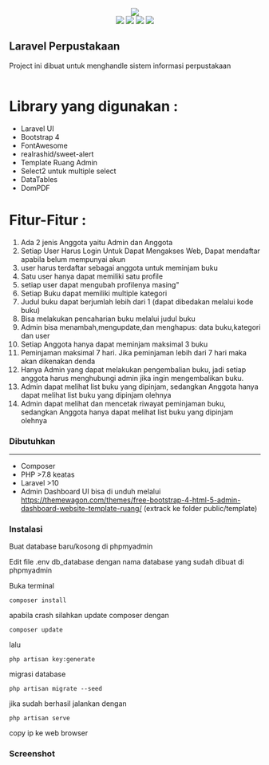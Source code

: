 <p align="center"><img src="https://laravel.com/assets/img/components/logo-laravel.svg"><br>
<img src="[https://img.shields.io/badge/laravel-5.8-orange.svg](https://www.svgrepo.com/show/376332/laravel.svg)"> <img src="https://img.shields.io/badge/yajra-9.x-blueviolet.svg"> <img src="https://img.shields.io/badge/license-MIT-blue.svg"> <img src="https://img.shields.io/badge/build-passing-green.svg"></p>

## Laravel Perpustakaan

<p>Project ini dibuat untuk menghandle sistem informasi perpustakaan<br> <br></p>

# Library yang digunakan :
<ul>
<li>Laravel UI</li>
<li>Bootstrap 4</li>
<li>FontAwesome</li>
<li>realrashid/sweet-alert</li>
<li>Template Ruang Admin</li>
<li>Select2 untuk multiple select</li>
<li>DataTables</li>
<li>DomPDF</li>
</ul>

# Fitur-Fitur  :
<ol>
<li>Ada 2 jenis Anggota yaitu Admin dan Anggota</li>
<li>Setiap User Harus Login Untuk Dapat Mengakses Web, Dapat mendaftar apabila belum mempunyai akun</li>
<li>user harus terdaftar sebagai anggota untuk meminjam buku</li>
<li>Satu user hanya dapat memiliki satu profile</li>
<li>setiap user dapat mengubah profilenya masing"</li>
<li>Setiap Buku dapat memiliki multiple kategori</li>
<li>Judul buku dapat berjumlah lebih dari 1 (dapat dibedakan melalui kode buku)</li>
<li>Bisa melakukan pencaharian buku melalui judul buku</li>
<li>Admin bisa menambah,mengupdate,dan menghapus: data buku,kategori dan user</li>
<li>Setiap Anggota hanya dapat meminjam maksimal 3 buku</li>
<li>Peminjaman maksimal 7 hari. Jika peminjaman lebih dari 7 hari maka akan dikenakan denda</li>
<li>Hanya Admin yang dapat melakukan pengembalian buku, jadi setiap anggota harus menghubungi admin jika ingin mengembalikan buku.</li>
<li>Admin dapat melihat list buku yang dipinjam, sedangkan Anggota hanya dapat melihat list buku yang dipinjam olehnya</li>
<li>Admin dapat melihat dan mencetak riwayat peminjaman buku, sedangkan Anggota hanya dapat melihat list buku yang dipinjam olehnya</li>
</ol>



### Dibutuhkan

------------

- Composer
- PHP >7.8 keatas
- Laravel >10
- Admin Dashboard UI bisa di unduh melalui https://themewagon.com/themes/free-bootstrap-4-html-5-admin-dashboard-website-template-ruang/ (extrack ke folder public/template) 



### Instalasi

Buat database baru/kosong di phpmyadmin

Edit file .env db_database dengan nama database yang sudah dibuat di phpmyadmin

Buka terminal
	
	composer install
 apabila crash silahkan update composer dengan

    composer update
lalu 
  
    php artisan key:generate

migrasi database 

    php artisan migrate --seed

jika sudah berhasil jalankan dengan

    php artisan serve 

copy ip ke web browser


### Screenshot

